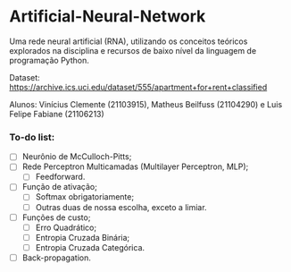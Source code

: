 # Artificial-Neural-Network

Uma rede neural artificial (RNA), utilizando os conceitos teóricos explorados na disciplina e recursos de baixo nível da linguagem de programação Python.

Dataset: https://archive.ics.uci.edu/dataset/555/apartment+for+rent+classified

Alunos: Vinícius Clemente (21103915), Matheus Beilfuss (21104290) e Luis Felipe Fabiane (21106213)

### To-do list:

- [ ] Neurônio de McCulloch-Pitts;
- [ ] Rede Perceptron Multicamadas (Multilayer Perceptron, MLP);
  - [ ] Feedforward.
- [ ] Função de ativação;
  - [ ] Softmax obrigatoriamente;
  - [ ] Outras duas de nossa escolha, exceto a limiar.
- [ ] Funções de custo;
  - [ ] Erro Quadrático;
  - [ ] Entropia Cruzada Binária;
  - [ ] Entropia Cruzada Categórica.
- [ ] Back-propagation.
